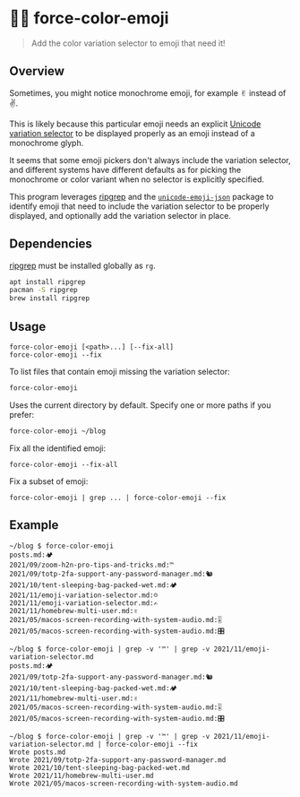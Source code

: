 # 🏳️‍🌈 force-color-emoji

> Add the color variation selector to emoji that need it!

## Overview

Sometimes, you might notice monochrome emoji, for example ✌︎ instead of ✌️.

This is likely because this particular emoji needs an explicit
[Unicode variation selector](https://www.codejam.info/2021/11/emoji-variation-selector.html)
to be displayed properly as an emoji instead of a monochrome glyph.

It seems that some emoji pickers don't always include the variation
selector, and different systems have different defaults as for picking
the monochrome or color variant when no selector is explicitly specified.

This program leverages [ripgrep](https://github.com/BurntSushi/ripgrep)
and the [`unicode-emoji-json`](https://github.com/muan/unicode-emoji-json)
package to identify emoji that need to include the variation selector to
be properly displayed, and optionally add the variation selector in
place.

## Dependencies

[ripgrep](https://github.com/BurntSushi/ripgrep) must be installed
globally as `rg`.

```sh
apt install ripgrep
pacman -S ripgrep
brew install ripgrep
```

## Usage

```
force-color-emoji [<path>...] [--fix-all]
force-color-emoji --fix
```

To list files that contain emoji missing the variation selector:

```sh
force-color-emoji
```

Uses the current directory by default. Specify one or more paths if you
prefer:

```sh
force-color-emoji ~/blog
```

Fix all the identified emoji:

```
force-color-emoji --fix-all
```

Fix a subset of emoji:

```
force-color-emoji | grep ... | force-color-emoji --fix
```

## Example

```
~/blog $ force-color-emoji
posts.md:🏕
2021/09/zoom-h2n-pro-tips-and-tricks.md:™
2021/09/totp-2fa-support-any-password-manager.md:🐿
2021/10/tent-sleeping-bag-packed-wet.md:🏕
2021/11/emoji-variation-selector.md:☹
2021/11/emoji-variation-selector.md:✍
2021/11/homebrew-multi-user.md:✌
2021/05/macos-screen-recording-with-system-audio.md:🎚
2021/05/macos-screen-recording-with-system-audio.md:🎛

~/blog $ force-color-emoji | grep -v '™' | grep -v 2021/11/emoji-variation-selector.md
posts.md:🏕
2021/09/totp-2fa-support-any-password-manager.md:🐿
2021/10/tent-sleeping-bag-packed-wet.md:🏕
2021/11/homebrew-multi-user.md:✌
2021/05/macos-screen-recording-with-system-audio.md:🎚
2021/05/macos-screen-recording-with-system-audio.md:🎛

~/blog $ force-color-emoji | grep -v '™' | grep -v 2021/11/emoji-variation-selector.md | force-color-emoji --fix
Wrote posts.md
Wrote 2021/09/totp-2fa-support-any-password-manager.md
Wrote 2021/10/tent-sleeping-bag-packed-wet.md
Wrote 2021/11/homebrew-multi-user.md
Wrote 2021/05/macos-screen-recording-with-system-audio.md
```
